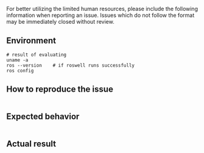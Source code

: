 
For better utilizing the limited human resources, please include the following
information when reporting an issue. Issues which do not follow the
format may be immediately closed without review.

## Environment

```
# result of evaluating
uname -a
ros --version    # if roswell runs successfully
ros config
```

## How to reproduce the issue

```sh


```

## Expected behavior

```sh


```

## Actual result

```sh

```

